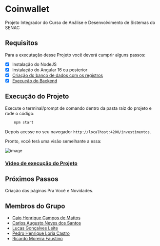 # Coinwallet

Projeto Integrador do Curso de Análise e Desenvolvimento de Sistemas do SENAC

## Requisitos

Para a executação desse Projeto você deverá cumprir alguns passos: 

- [x] Instalação do NodeJS
- [x] Instalação do Angular 16 ou posterior
- [x] [Criação do banco de dados com os registros](https://github.com/caiohcmattos/coin-wallet-banco)
- [x] [Execução do Backend](https://github.com/luc4sleite/coinwallet-back)

## Execução do Projeto

Execute o terminal/prompt de comando dentro da pasta raiz do projeto e rode o código:
```cmd
    npm start
```

Depois acesse no seu navegador `http://localhost:4200/investimentos`.

Pronto, você terá uma visão semelhante a essa:

![image](https://github.com/luc4sleite/coinwallet-front/assets/115735167/1922d6ae-631e-4000-b1ff-81c37fb0a12d)

### [Vídeo de execução do Projeto](https://youtu.be/fv8MVbPtlYw)

## Próximos Passos

Criação das páginas Pra Você e Novidades.

## Membros do Grupo

- [Caio Henrique Campos de Mattos](https://github.com/caiohcmattos)
- [Carlos Augusto Neves dos Santos](https://github.com/Knevssantos)
- [Lucas Gonçalves Leite](https://github.com/luc4sleite)
- [Pedro Henrique Loria Castro](https://github.com/phlc19)
- [Ricardo Moreira Faustino](https://github.com/ricfaus)
